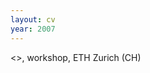 ```yaml
---
layout: cv
year: 2007
---
```


<<Computational Information Design>>, workshop, ETH Zurich (CH)







